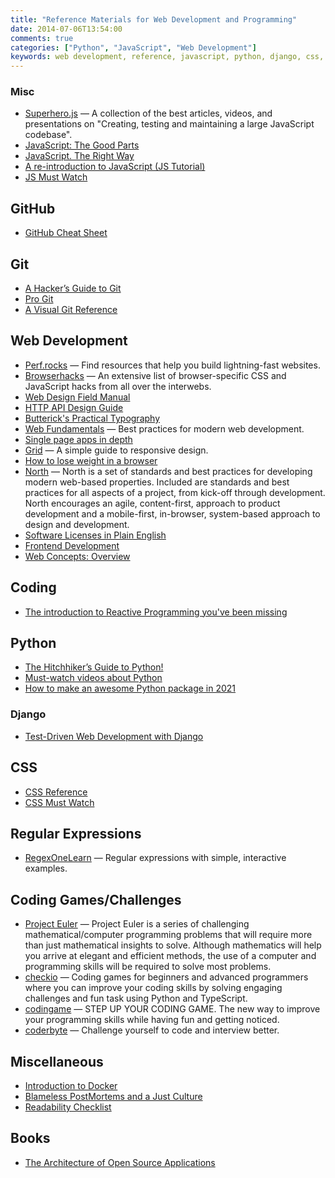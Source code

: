 ```yaml
---
title: "Reference Materials for Web Development and Programming"
date: 2014-07-06T13:54:00
comments: true
categories: ["Python", "JavaScript", "Web Development"]
keywords: web development, reference, javascript, python, django, css, regex
---
```


### Misc

- [Superhero.js](http://superherojs.com) — A collection of the best articles, videos, and presentations on "Creating, testing and maintaining a large JavaScript codebase".
- [JavaScript: The Good Parts](http://gnab.github.io/js-workshop/)
- [JavaScript. The Right Way](http://jstherightway.org/)
- [A re-introduction to JavaScript (JS Tutorial)](https://developer.mozilla.org/en-US/docs/Web/JavaScript/A_re-introduction_to_JavaScript)
- [JS Must Watch](https://github.com/bolshchikov/js-must-watch)

## GitHub

- [GitHub Cheat Sheet](http://github.com/tiimgreen/github-cheat-sheet)

## Git

- [A Hacker’s Guide to Git](http://wildlyinaccurate.com/a-hackers-guide-to-git)
- [Pro Git](http://git-scm.com/book/en/v2)
- [A Visual Git Reference](http://marklodato.github.io/visual-git-guide/index-en.html)

## Web Development

- [Perf.rocks](http://www.perf.rocks/) — Find resources that help you build lightning-fast websites.
- [Browserhacks](http://browserhacks.com/) — An extensive list of browser-specific CSS and JavaScript hacks from all over the interwebs.
- [Web Design Field Manual](http://webfieldmanual.com/)
- [HTTP API Design Guide](https://github.com/interagent/http-api-design)
- [Butterick's Practical Typography](http://practicaltypography.com/)
- [Web Fundamentals](https://developers.google.com/web/fundamentals/) — Best practices for modern web development.
- [Single page apps in depth](http://singlepageappbook.com/)
- [Grid](http://www.adamkaplan.me/grid/) — A simple guide to responsive design.
- [How to lose weight in a browser](http://browserdiet.com/en/)
- [North](https://github.com/north/north) — North is a set of standards and best practices for developing modern web-based properties. Included are standards and best practices for all aspects of a project, from kick-off through development. North encourages an agile, content-first, approach to product development and a mobile-first, in-browser, system-based approach to design and development.
- [Software Licenses in Plain English](https://tldrlegal.com/)
- [Frontend Development](https://github.com/dypsilon/frontend-dev-bookmarks)
- [Web Concepts: Overview](https://webconcepts.info/concepts/)

## Coding

- [The introduction to Reactive Programming you've been missing](https://gist.github.com/staltz/868e7e9bc2a7b8c1f754)

## Python

- [The Hitchhiker’s Guide to Python!](http://docs.python-guide.org/en/latest/)
- [Must-watch videos about Python](https://github.com/s16h/py-must-watch)
- [How to make an awesome Python package in 2021](https://antonz.org/python-packaging/)

### Django

- [Test-Driven Web Development with Django](http://test-driven-django-development.readthedocs.org/en/latest/)

## CSS

- [CSS Reference](http://tympanus.net/codrops/css_reference/)
- [CSS Must Watch](https://github.com/AllThingsSmitty/must-watch-css)

## Regular Expressions

- [RegexOneLearn](http://regexone.com/) — Regular expressions with simple, interactive examples.

## Coding Games/Challenges

- [Project Euler](https://projecteuler.net/) — Project Euler is a series of challenging mathematical/computer programming problems that will require more than just mathematical insights to solve. Although mathematics will help you arrive at elegant and efficient methods, the use of a computer and programming skills will be required to solve most problems.
- [checkio](https://www.checkio.org/) — Coding games for beginners and advanced programmers where you can improve your coding skills by solving engaging challenges and fun task using Python and TypeScript.
- [codingame](http://www.codingame.com/) — STEP UP YOUR CODING GAME. The new way to improve your programming skills while having fun and getting noticed.
- [coderbyte](http://coderbyte.com/) — Challenge yourself to code and interview better.

## Miscellaneous

- [Introduction to Docker](http://www.youtube.com/watch?v=9bvdc55xYdo)
- [Blameless PostMortems and a Just Culture](https://codeascraft.com/2012/05/22/blameless-postmortems/)
- [Readability Checklist](https://readabilityguidelines.co.uk/readability-checklist/)

## Books

- [The Architecture of Open Source Applications](http://aosabook.org/en/index.html)
